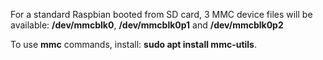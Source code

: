 For a standard Raspbian booted from SD card, 3 MMC device files will be available: **/dev/mmcblk0**, **/dev/mmcblk0p1** and **/dev/mmcblk0p2**

To use **mmc** commands, install: **sudo apt install mmc-utils**.
